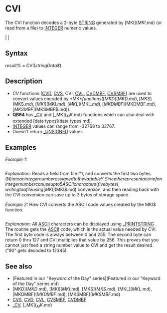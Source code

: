 # CVI

The CVI function decodes a 2-byte [STRING](STRING.md) generated by [MKI$](MKI$.md) (or read from a file) to [INTEGER](INTEGER.md) numeric values.

  

|  |

## Syntax

*result%* = CVI(*stringData$*)
  

## Description

* *CV* functions ([CVD](CVD.md), [CVS](CVS.md), CVI, [CVL](CVL.md), [CVDMBF](CVDMBF.md), [CVSMBF](CVSMBF.md)) are used to convert values encoded by *MK$* functions ([MKD$](MKD$.md), [MKS$](MKS$.md), [MKI$](MKI$.md), [MKL$](MKL$.md), [MKDMBF$](MKDMBF$.md), [MKSMBF$](MKSMBF$.md)).
* **QB64** has [_CV](_CV.md) and [_MK$](_MK$.md) functions which can also deal with extended [data types](data types.md).
* [INTEGER](INTEGER.md) values can range from -32768 to 32767.
* Doesn't return [_UNSIGNED](_UNSIGNED.md) values.

  

## Examples

*Example 1:*

``` [FIELD](FIELD.md) #1, 2 [AS](AS.md) N$, 12 [AS](AS.md) B$... [GET](GET.md) #1     'GET does not need a position or variable with successive FIELD buffer reads Y = CVI(N$)  
```

*Explanation:* Reads a field from file #1, and converts the first two bytes (N$) into an integer number assigned to the variable Y.
Since the representation of an integer number can use up to 5 ASCII characters (five bytes), writing to a file using [MKI$](MKI$.md) conversion, and then reading back with the CVI conversion can save up to 3 bytes of storage space.
  

*Example 2:* How CVI converts the ASCII code values created by the MKI$ function.

``` [SCREEN](SCREEN.md) 12 [DIM](DIM.md) Q [AS](AS.md) [STRING](STRING.md) * 1 Q = [CHR$](CHR$.md)(34) ' create Print using templates to align the values returned tmp1$ = "1st character code = ### * 1   =   ### " tmp2$ = "2nd character code = ### * 256 = ##### " tmp3$ = "                                 &  " tmp4$ = "                     CVI Total = ##### "  [DO](DO.md)   [COLOR](COLOR.md) 14: [LOCATE](LOCATE.md) 13, 20: [INPUT](INPUT.md) "Enter an Integer from 1 to 32767(0 quits): ", number%   [IF](IF.md) number% < 1 [THEN](THEN.md) [EXIT DO](EXIT DO.md)   [CLS](CLS.md)   ASCII$ = [MKI$](MKI$.md)(number%)     ' create the 2 byte character string   [COLOR](COLOR.md) 11   [_PRINTSTRING](_PRINTSTRING.md) (152, 240), "[MKI$](MKI$.md) creates 2 byte ASCII string: " + Q + ASCII$ + Q ' displays character(s)    asc1% = [ASC](ASC.md) "ASC (function)")(ASCII$)        ' find the ASCII code values of each character   asc2% = [ASC](ASC.md) "ASC (function)")(ASCII$, 2)     ' **QB64** allows ASC to read specific characters in a string    [LOCATE](LOCATE.md) 18, 20: [PRINT USING](PRINT USING.md) tmp1$; asc1%; asc1%   [LOCATE](LOCATE.md) 19, 20: [PRINT USING](PRINT USING.md) tmp2$; asc2%; asc2% * 256   [LOCATE](LOCATE.md) 20, 20: [PRINT USING](PRINT USING.md) tmp3$; "-----"   [LOCATE](LOCATE.md) 21, 20: [PRINT USING](PRINT USING.md) tmp4$; asc1% + (256 * asc2%) [LOOP](LOOP.md) [SYSTEM](SYSTEM.md)  
```

*Explanation:* All [ASCII](ASCII.md) characters can be displayed using [_PRINTSTRING](_PRINTSTRING.md) . The routine gets the [ASCII](ASCII.md) code, which is the actual value needed by CVI. The first byte code is always between 0 and 255. The second byte can return 0 thru 127 and CVI multiplies that value by 256. This proves that you cannot just feed a string number value to CVI and get the result desired. ("90" gets decoded to 12345).
  

## See also

* [Featured in our "Keyword of the Day" series](Featured in our "Keyword of the Day" series.md)
* [MKD$](MKD$.md), [MKI$](MKI$.md), [MKS$](MKS$.md), [MKL$](MKL$.md), [MKDMBF$](MKDMBF$.md), [MKSMBF$](MKSMBF$.md)
* [CVS](CVS.md), [CVD](CVD.md), [CVL](CVL.md), [CVSMBF](CVSMBF.md), [CVDMBF](CVDMBF.md)
* [_CV](_CV.md), [_MK$](_MK$.md)

  
